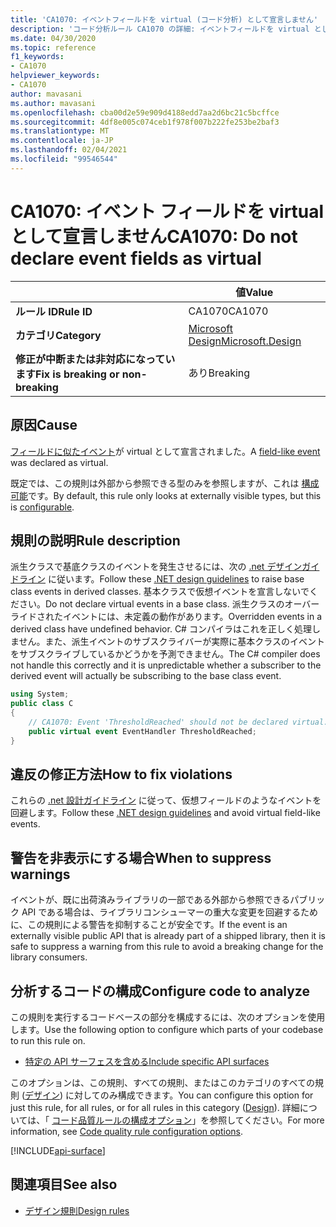 ```yaml
---
title: 'CA1070: イベントフィールドを virtual (コード分析) として宣言しません'
description: 'コード分析ルール CA1070 の詳細: イベントフィールドを virtual として宣言しない'
ms.date: 04/30/2020
ms.topic: reference
f1_keywords:
- CA1070
helpviewer_keywords:
- CA1070
author: mavasani
ms.author: mavasani
ms.openlocfilehash: cba00d2e59e909d4188edd7aa2d6bc21c5bcffce
ms.sourcegitcommit: 4df8e005c074ceb1f978f007b222fe253be2baf3
ms.translationtype: MT
ms.contentlocale: ja-JP
ms.lasthandoff: 02/04/2021
ms.locfileid: "99546544"
---
```

# <a name="ca1070-do-not-declare-event-fields-as-virtual"></a><span data-ttu-id="0ba66-103">CA1070: イベント フィールドを virtual として宣言しません</span><span class="sxs-lookup"><span data-stu-id="0ba66-103">CA1070: Do not declare event fields as virtual</span></span>

| | <span data-ttu-id="0ba66-104">値</span><span class="sxs-lookup"><span data-stu-id="0ba66-104">Value</span></span> |
|-|-|
| <span data-ttu-id="0ba66-105">**ルール ID**</span><span class="sxs-lookup"><span data-stu-id="0ba66-105">**Rule ID**</span></span> |<span data-ttu-id="0ba66-106">CA1070</span><span class="sxs-lookup"><span data-stu-id="0ba66-106">CA1070</span></span>|
| <span data-ttu-id="0ba66-107">**カテゴリ**</span><span class="sxs-lookup"><span data-stu-id="0ba66-107">**Category**</span></span> |[<span data-ttu-id="0ba66-108">Microsoft Design</span><span class="sxs-lookup"><span data-stu-id="0ba66-108">Microsoft.Design</span></span>](design-warnings.md)|
| <span data-ttu-id="0ba66-109">**修正が中断または非対応になっています**</span><span class="sxs-lookup"><span data-stu-id="0ba66-109">**Fix is breaking or non-breaking**</span></span> |<span data-ttu-id="0ba66-110">あり</span><span class="sxs-lookup"><span data-stu-id="0ba66-110">Breaking</span></span>|

## <a name="cause"></a><span data-ttu-id="0ba66-111">原因</span><span class="sxs-lookup"><span data-stu-id="0ba66-111">Cause</span></span>

<span data-ttu-id="0ba66-112">[フィールドに似たイベント](../../../csharp/event-pattern.md#defining-and-raising-field-like-events)が virtual として宣言されました。</span><span class="sxs-lookup"><span data-stu-id="0ba66-112">A [field-like event](../../../csharp/event-pattern.md#defining-and-raising-field-like-events) was declared as virtual.</span></span>

<span data-ttu-id="0ba66-113">既定では、この規則は外部から参照できる型のみを参照しますが、これは [構成可能](#configure-code-to-analyze)です。</span><span class="sxs-lookup"><span data-stu-id="0ba66-113">By default, this rule only looks at externally visible types, but this is [configurable](#configure-code-to-analyze).</span></span>

## <a name="rule-description"></a><span data-ttu-id="0ba66-114">規則の説明</span><span class="sxs-lookup"><span data-stu-id="0ba66-114">Rule description</span></span>

<span data-ttu-id="0ba66-115">派生クラスで基底クラスのイベントを発生させるには、次の [.net デザインガイドライン](../../../csharp/programming-guide/events/how-to-raise-base-class-events-in-derived-classes.md) に従います。</span><span class="sxs-lookup"><span data-stu-id="0ba66-115">Follow these [.NET design guidelines](../../../csharp/programming-guide/events/how-to-raise-base-class-events-in-derived-classes.md) to raise base class events in derived classes.</span></span> <span data-ttu-id="0ba66-116">基本クラスで仮想イベントを宣言しないでください。</span><span class="sxs-lookup"><span data-stu-id="0ba66-116">Do not declare virtual events in a base class.</span></span> <span data-ttu-id="0ba66-117">派生クラスのオーバーライドされたイベントには、未定義の動作があります。</span><span class="sxs-lookup"><span data-stu-id="0ba66-117">Overridden events in a derived class have undefined behavior.</span></span> <span data-ttu-id="0ba66-118">C# コンパイラはこれを正しく処理しません。また、派生イベントのサブスクライバーが実際に基本クラスのイベントをサブスクライブしているかどうかを予測できません。</span><span class="sxs-lookup"><span data-stu-id="0ba66-118">The C# compiler does not handle this correctly and it is unpredictable whether a subscriber to the derived event will actually be subscribing to the base class event.</span></span>

```csharp
using System;
public class C
{
    // CA1070: Event 'ThresholdReached' should not be declared virtual.
    public virtual event EventHandler ThresholdReached;
}
```

## <a name="how-to-fix-violations"></a><span data-ttu-id="0ba66-119">違反の修正方法</span><span class="sxs-lookup"><span data-stu-id="0ba66-119">How to fix violations</span></span>

<span data-ttu-id="0ba66-120">これらの [.net 設計ガイドライン](../../../csharp/programming-guide/events/how-to-raise-base-class-events-in-derived-classes.md) に従って、仮想フィールドのようなイベントを回避します。</span><span class="sxs-lookup"><span data-stu-id="0ba66-120">Follow these [.NET design guidelines](../../../csharp/programming-guide/events/how-to-raise-base-class-events-in-derived-classes.md) and avoid virtual field-like events.</span></span>

## <a name="when-to-suppress-warnings"></a><span data-ttu-id="0ba66-121">警告を非表示にする場合</span><span class="sxs-lookup"><span data-stu-id="0ba66-121">When to suppress warnings</span></span>

<span data-ttu-id="0ba66-122">イベントが、既に出荷済みライブラリの一部である外部から参照できるパブリック API である場合は、ライブラリコンシューマーの重大な変更を回避するために、この規則による警告を抑制することが安全です。</span><span class="sxs-lookup"><span data-stu-id="0ba66-122">If the event is an externally visible public API that is already part of a shipped library, then it is safe to suppress a warning from this rule to avoid a breaking change for the library consumers.</span></span>

## <a name="configure-code-to-analyze"></a><span data-ttu-id="0ba66-123">分析するコードの構成</span><span class="sxs-lookup"><span data-stu-id="0ba66-123">Configure code to analyze</span></span>

<span data-ttu-id="0ba66-124">この規則を実行するコードベースの部分を構成するには、次のオプションを使用します。</span><span class="sxs-lookup"><span data-stu-id="0ba66-124">Use the following option to configure which parts of your codebase to run this rule on.</span></span>

- [<span data-ttu-id="0ba66-125">特定の API サーフェスを含める</span><span class="sxs-lookup"><span data-stu-id="0ba66-125">Include specific API surfaces</span></span>](#include-specific-api-surfaces)

<span data-ttu-id="0ba66-126">このオプションは、この規則、すべての規則、またはこのカテゴリのすべての規則 ([デザイン](design-warnings.md)) に対してのみ構成できます。</span><span class="sxs-lookup"><span data-stu-id="0ba66-126">You can configure this option for just this rule, for all rules, or for all rules in this category ([Design](design-warnings.md)).</span></span> <span data-ttu-id="0ba66-127">詳細については、「 [コード品質ルールの構成オプション](../code-quality-rule-options.md)」を参照してください。</span><span class="sxs-lookup"><span data-stu-id="0ba66-127">For more information, see [Code quality rule configuration options](../code-quality-rule-options.md).</span></span>

[!INCLUDE[api-surface](~/includes/code-analysis/api-surface.md)]

## <a name="see-also"></a><span data-ttu-id="0ba66-128">関連項目</span><span class="sxs-lookup"><span data-stu-id="0ba66-128">See also</span></span>

- [<span data-ttu-id="0ba66-129">デザイン規則</span><span class="sxs-lookup"><span data-stu-id="0ba66-129">Design rules</span></span>](design-warnings.md)
